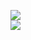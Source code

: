 [![](https://img.shields.io/badge/Made%20With-Github%20Spray-lightgrey.svg?style=for-the-badge&logo=github)](https://github.com/Annihil/github-spray#7710)  
[![](https://i.imgur.com/2DrTn0Z.gif)](https://github.com/Annihil/github-spray)